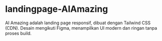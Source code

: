 # landingpage-AIAmazing
AI Amazing adalah landing page responsif, dibuat dengan Tailwind CSS (CDN). Desain mengikuti Figma, menampilkan UI modern dan ringan tanpa proses build.
